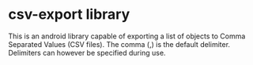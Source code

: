 # csv-export library
This is an android library capable of exporting a list of objects to Comma Separated Values (CSV files). The comma (,) is the default delimiter. Delimiters can however be specified during use.
